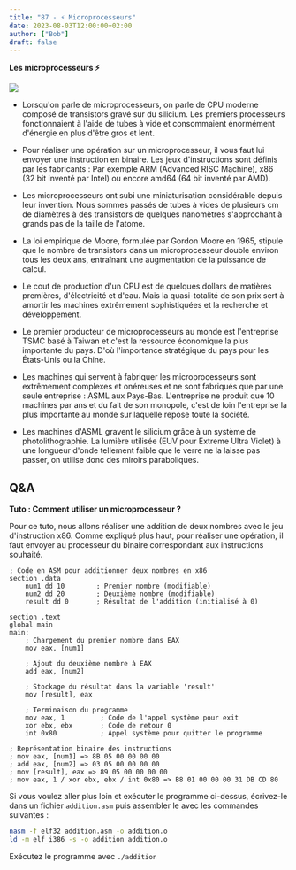 ```yaml
---
title: "87 - ⚡ Microprocesseurs"
date: 2023-08-03T12:00:00+02:00
author: ["Bob"]
draft: false
---
```


**Les microprocesseurs ⚡**

![](/img/87.jpg)

- Lorsqu'on parle de microprocesseurs, on parle de CPU moderne composé de transistors gravé sur du silicium. Les premiers processeurs fonctionnaient à l'aide de tubes à vide et consommaient énormément d'énergie en plus d'être gros et lent.

- Pour réaliser une opération sur un microprocesseur, il vous faut lui envoyer une instruction en binaire. Les jeux d'instructions sont définis par les fabricants : Par exemple ARM (Advanced RISC Machine), x86 (32 bit inventé par Intel) ou encore amd64 (64 bit inventé par AMD).

- Les microprocesseurs ont subi une miniaturisation considérable depuis leur invention. Nous sommes passés de tubes à vides de plusieurs cm de diamètres à des transistors de quelques nanomètres s'approchant à grands pas de la taille de l'atome.

- La loi empirique de Moore, formulée par Gordon Moore en 1965, stipule que le nombre de transistors dans un microprocesseur double environ tous les deux ans, entraînant une augmentation de la puissance de calcul.

- Le cout de production d'un CPU est de quelques dollars de matières premières, d'électricité et d'eau. Mais la quasi-totalité de son prix sert à amortir les machines extrêmement sophistiquées et la recherche et développement.

- Le premier producteur de microprocesseurs au monde est l'entreprise TSMC basé à Taiwan et c'est la ressource économique la plus importante du pays. D'où l'importance stratégique du pays pour les États-Unis ou la Chine.  

- Les machines qui servent à fabriquer les microprocesseurs sont extrêmement complexes et onéreuses et ne sont fabriqués que par une seule entreprise : ASML aux Pays-Bas. L'entreprise ne produit que 10 machines par ans et du fait de son monopole, c'est de loin l'entreprise la plus importante au monde sur laquelle repose toute la société.

- Les machines d'ASML gravent le silicium grâce à un système de photolithographie. La lumière utilisée (EUV pour Extreme Ultra Violet) à une longueur d'onde tellement faible que le verre ne la laisse pas passer, on utilise donc des miroirs paraboliques.
## Q&A

**Tuto : Comment utiliser un microprocesseur ?**

Pour ce tuto, nous allons réaliser une addition de deux nombres avec le jeu d'instruction x86.
Comme expliqué plus haut, pour réaliser une opération, il faut envoyer au processeur du binaire correspondant aux instructions souhaité.
```assembly
; Code en ASM pour additionner deux nombres en x86
section .data
    num1 dd 10        ; Premier nombre (modifiable)
    num2 dd 20        ; Deuxième nombre (modifiable)
    result dd 0       ; Résultat de l'addition (initialisé à 0)

section .text
global main
main:
    ; Chargement du premier nombre dans EAX
    mov eax, [num1]

    ; Ajout du deuxième nombre à EAX
    add eax, [num2]

    ; Stockage du résultat dans la variable 'result'
    mov [result], eax

    ; Terminaison du programme
    mov eax, 1         ; Code de l'appel système pour exit
    xor ebx, ebx       ; Code de retour 0
    int 0x80           ; Appel système pour quitter le programme

; Représentation binaire des instructions
; mov eax, [num1] => 8B 05 00 00 00 00
; add eax, [num2] => 03 05 00 00 00 00
; mov [result], eax => 89 05 00 00 00 00
; mov eax, 1 / xor ebx, ebx / int 0x80 => B8 01 00 00 00 31 DB CD 80
```
Si vous voulez aller plus loin et exécuter le programme ci-dessus, écrivez-le dans un fichier `addition.asm` puis assembler le avec les commandes suivantes :
```bash
nasm -f elf32 addition.asm -o addition.o
ld -m elf_i386 -s -o addition addition.o
```
Exécutez le programme avec `./addition`
